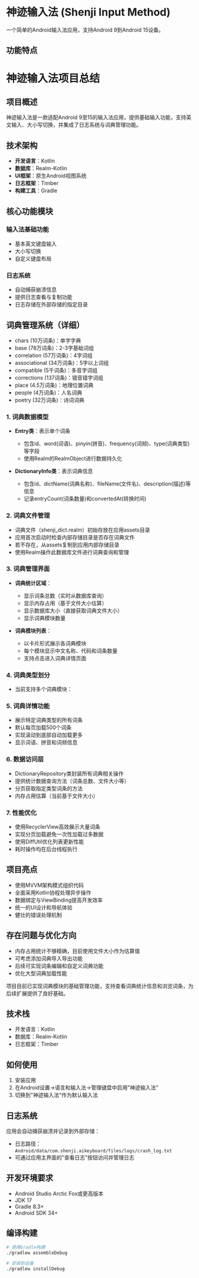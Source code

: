 # 神迹输入法 (Shenji Input Method)

一个简单的Android输入法应用，支持Android 9到Android 15设备。

## 功能特点


# 神迹输入法项目总结

## 项目概述
神迹输入法是一款适配Android 9至15的输入法应用，提供基础输入功能，支持英文输入、大小写切换，并集成了日志系统与词典管理功能。

## 技术架构
- **开发语言**：Kotlin
- **数据库**：Realm-Kotlin
- **UI框架**：原生Android视图系统
- **日志框架**：Timber
- **构建工具**：Gradle

## 核心功能模块

### 输入法基础功能
- 基本英文键盘输入
- 大小写切换
- 自定义键盘布局

### 日志系统
- 自动捕获崩溃信息
- 提供日志查看与复制功能
- 日志存储在外部存储的指定目录

## 词典管理系统（详细）


   - chars (10万词条)：单字字典
   - base (78万词条)：2-3字基础词组
   - correlation (57万词条)：4字词组
   - associational (34万词条)：5字以上词组
   - compatible (5千词条)：多音字词组
   - corrections (137词条)：错音错字词组
   - place (4.5万词条)：地理位置词典
   - people (4万词条)：人名词典
   - poetry (32万词条)：诗词词典

### 1. 词典数据模型
- **Entry类**：表示单个词条
  - 包含id、word(词语)、pinyin(拼音)、frequency(词频)、type(词典类型)等字段
  - 使用Realm的RealmObject进行数据持久化

- **DictionaryInfo类**：表示词典信息
  - 包含id、dictName(词典名称)、fileName(文件名)、description(描述)等信息
  - 记录entryCount(词条数量)和convertedAt(转换时间)

### 2. 词典文件管理
- 词典文件（shenji_dict.realm）初始存放在应用assets目录
- 应用首次启动时检查内部存储目录是否存在词典文件
- 若不存在，从assets复制到应用内部存储目录
- 使用Realm操作此数据库文件进行词典查询和管理

### 3. 词典管理界面
- **词典统计区域**：
  - 显示词条总数（实时从数据库查询）
  - 显示内存占用（基于文件大小估算）
  - 显示数据库大小（直接获取词典文件大小）
  - 显示词典模块数量

- **词典模块列表**：
  - 以卡片形式展示各词典模块
  - 每个模块显示中文名称、代码和词条数量
  - 支持点击进入词典详情页面

### 4. 词典类型划分
- 当前支持多个词典模块：


### 5. 词典详情功能
- 展示特定词典类型的所有词条
- 默认每页加载500个词条
- 实现滚动到底部自动加载更多
- 显示词语、拼音和词频信息

### 6. 数据访问层
- DictionaryRepository类封装所有词典相关操作
- 提供统计数据查询方法（词条总数、文件大小等）
- 分页获取指定类型词条的方法
- 内存占用估算（当前基于文件大小）

### 7. 性能优化
- 使用RecyclerView高效展示大量词条
- 实现分页加载避免一次性加载过多数据
- 使用DiffUtil优化列表更新性能
- 耗时操作均在后台线程执行

## 项目亮点
- 使用MVVM架构模式组织代码
- 全面采用Kotlin协程处理异步操作
- 数据绑定与ViewBinding提高开发效率
- 统一的UI设计和导航体验
- 健壮的错误处理机制

## 存在问题与优化方向
- 内存占用统计不够精确，目前使用文件大小作为估算值
- 可考虑添加词典导入导出功能
- 后续可实现词条编辑和自定义词典功能
- 优化大型词典加载性能

项目目前已实现词典模块的基础管理功能，支持查看词典统计信息和浏览词条，为后续扩展提供了良好基础。


## 技术栈

- 开发语言：Kotlin
- 数据库：Realm-Kotlin
- 日志框架：Timber

## 如何使用

1. 安装应用
2. 在Android设置->语言和输入法->管理键盘中启用"神迹输入法"
3. 切换到"神迹输入法"作为默认输入法

## 日志系统

应用会自动捕获崩溃并记录到外部存储：
- 日志路径：`Android/data/com.shenji.aikeyboard/files/logs/crash_log.txt`
- 可通过应用主界面的"查看日志"按钮访问并管理日志

## 开发环境要求

- Android Studio Arctic Fox或更高版本
- JDK 17
- Gradle 8.3+
- Android SDK 34+

## 编译构建

```bash
# 使用Gradle构建
./gradlew assembleDebug

# 安装到设备
./gradlew installDebug
``` 